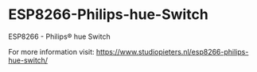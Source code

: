 # ESP8266-Philips-hue-Switch
ESP8266 - Philips® hue Switch

For more information visit:  https://www.studiopieters.nl/esp8266-philips-hue-switch/
